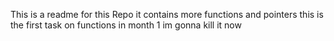 This is a readme for this Repo
it contains more functions and pointers
this is the first task on functions in month 1
im gonna kill it now

